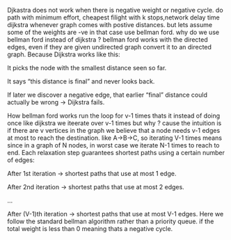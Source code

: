 Djkastra does not work when there is negative weight or negative cycle.
do path with minimum effort, cheapest filight with k stops,network delay time
dijkstra whenever graph comes with postive distances.
but lets assume some of the weights are -ve in that case use bellman ford.
why do we use bellman ford instead of dijkstra ? bellman ford works with the directed edges, even if they are given undirected graph convert it to an directed graph.
Because Dijkstra works like this:

It picks the node with the smallest distance seen so far.

It says “this distance is final” and never looks back.

If later we discover a negative edge, that earlier “final” distance could actually be wrong → Dijkstra fails.

How bellman ford works run the loop for v-1 times thats it instead of doing once like dijkstra we iteerate over v-1 times
but why ? cause the intuition  is if there are v vertices in the graph we believe that a node needs v-1 edges at most to reach the destination. like A->B->C, so iterating V-1 times means since in a graph of N nodes, in worst case we iterate N-1 times to reach to end.
Each relaxation step guarantees shortest paths using a certain number of edges:

After 1st iteration → shortest paths that use at most 1 edge.

After 2nd iteration → shortest paths that use at most 2 edges.

…

After (V-1)th iteration → shortest paths that use at most V-1 edges. Here we follow the standard bellman algorithm rather than a priority queue. if the total weight is less than 0 meaning thats a negative cycle.
 